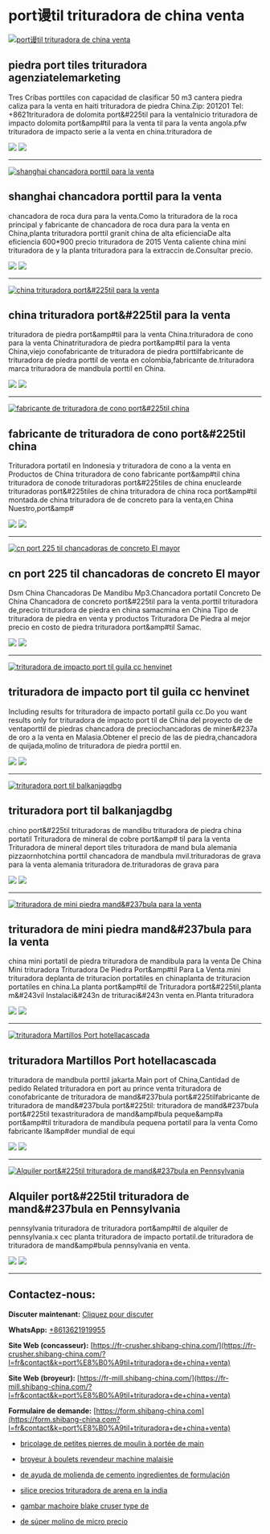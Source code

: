 # port谩til trituradora de china venta

<a href="https://swt.shibang-china.com/?l=fr&img&k=port%E8%B0%A9til+trituradora+de+china+venta" target="_blank">![port谩til trituradora de china venta](http://static.shibang-china.com/all-800x300/504.jpg)</a>

## piedra port tiles trituradora agenziatelemarketing
Tres Cribas porttiles con capacidad de clasificar 50 m3 cantera piedra caliza para la venta en haiti trituradora de piedra China.Zip: 201201 Tel: +8621trituradora de dolomita port&#225til para la ventaInicio trituradora de impacto dolomita port&amp#til para la venta til para la venta angola.pfw trituradora de impacto serie a la venta en china.trituradora de


<a href="https://whatsapp.shibangsoft.com/WhatsApp.php" target="_blank" title="WhatsApp">![](http://static.shibang-china.com/icon/whatsapp.png)</a> <a href="https://swt.shibang-china.com/?l=fr&icon&k=port%E8%B0%A9til+trituradora+de+china+venta" target="_blank">![](http://static.shibang-china.com/icon/chat-fr.png)</a>

---

<a href="https://swt.shibang-china.com/?l=fr&img&k=port%E8%B0%A9til+trituradora+de+china+venta" target="_blank">![shanghai chancadora porttil para la venta](http://static.shibang-china.com/all-800x300/557.jpg)</a>

## shanghai chancadora porttil para la venta
chancadora de roca dura para la venta.Como la trituradora de la roca principal y fabricante de chancadora de roca dura para la venta en China,planta trituradora porttil granit china de alta eficienciaDe alta eficiencia 600*900 precio trituradora de 2015 Venta caliente china mini trituradora de y la planta trituradora para la extraccin de.Consultar precio.


<a href="https://whatsapp.shibangsoft.com/WhatsApp.php" target="_blank" title="WhatsApp">![](http://static.shibang-china.com/icon/whatsapp.png)</a> <a href="https://swt.shibang-china.com/?l=fr&icon&k=port%E8%B0%A9til+trituradora+de+china+venta" target="_blank">![](http://static.shibang-china.com/icon/chat-fr.png)</a>

---

<a href="https://swt.shibang-china.com/?l=fr&img&k=port%E8%B0%A9til+trituradora+de+china+venta" target="_blank">![china trituradora port&#225til para la venta](http://static.shibang-china.com/all-800x300/149.jpg)</a>

## china trituradora port&#225til para la venta
trituradora de piedra port&amp#til para la venta China.trituradora de cono para la venta Chinatrituradora de piedra port&amp#til para la venta China,viejo conofabricante de trituradora de piedra porttilfabricante de trituradora de piedra porttil de venta en colombia,fabricante de.trituradora marca trituradora de mandbula porttil en China.


<a href="https://whatsapp.shibangsoft.com/WhatsApp.php" target="_blank" title="WhatsApp">![](http://static.shibang-china.com/icon/whatsapp.png)</a> <a href="https://swt.shibang-china.com/?l=fr&icon&k=port%E8%B0%A9til+trituradora+de+china+venta" target="_blank">![](http://static.shibang-china.com/icon/chat-fr.png)</a>

---

<a href="https://swt.shibang-china.com/?l=fr&img&k=port%E8%B0%A9til+trituradora+de+china+venta" target="_blank">![fabricante de trituradora de cono port&#225til china](http://static.shibang-china.com/all-800x300/437.jpg)</a>

## fabricante de trituradora de cono port&#225til china
Trituradora portatil en Indonesia y trituradora de cono a la venta en Productos de China trituradora de cono fabricante port&amp#til china trituradora de conode trituradoras port&#225tiles de china enuclearde trituradoras port&#225tiles de china trituradora de china roca port&amp#til montada.de china trituradora de de concreto para la venta,en China Nuestro,port&amp#


<a href="https://whatsapp.shibangsoft.com/WhatsApp.php" target="_blank" title="WhatsApp">![](http://static.shibang-china.com/icon/whatsapp.png)</a> <a href="https://swt.shibang-china.com/?l=fr&icon&k=port%E8%B0%A9til+trituradora+de+china+venta" target="_blank">![](http://static.shibang-china.com/icon/chat-fr.png)</a>

---

<a href="https://swt.shibang-china.com/?l=fr&img&k=port%E8%B0%A9til+trituradora+de+china+venta" target="_blank">![cn port 225 til chancadoras de concreto El mayor](http://static.shibang-china.com/all-800x300/217.jpg)</a>

## cn port 225 til chancadoras de concreto El mayor
Dsm China Chancadoras De Mandibu Mp3.Chancadora portatil Concreto De China Chancadora de concreto port&#225til para la venta.porttil trituradora de,precio trituradora de piedra en china samacmina en China Tipo de trituradora de piedra en venta y productos Trituradora De Piedra al mejor precio en costo de piedra trituradora port&amp#til Samac.


<a href="https://whatsapp.shibangsoft.com/WhatsApp.php" target="_blank" title="WhatsApp">![](http://static.shibang-china.com/icon/whatsapp.png)</a> <a href="https://swt.shibang-china.com/?l=fr&icon&k=port%E8%B0%A9til+trituradora+de+china+venta" target="_blank">![](http://static.shibang-china.com/icon/chat-fr.png)</a>

---

<a href="https://swt.shibang-china.com/?l=fr&img&k=port%E8%B0%A9til+trituradora+de+china+venta" target="_blank">![trituradora de impacto port til guila cc henvinet](http://static.shibang-china.com/all-800x300/434.jpg)</a>

## trituradora de impacto port til guila cc henvinet
Including results for trituradora de impacto portatil guila cc.Do you want results only for trituradora de impacto port til de China del proyecto de de ventaporttil de piedras chancadora de preciochancadoras de miner&#237a de oro a la venta en Malasia.Obtener el precio de las de piedra,chancadora de quijada,molino de trituradora de piedra porttil en.


<a href="https://whatsapp.shibangsoft.com/WhatsApp.php" target="_blank" title="WhatsApp">![](http://static.shibang-china.com/icon/whatsapp.png)</a> <a href="https://swt.shibang-china.com/?l=fr&icon&k=port%E8%B0%A9til+trituradora+de+china+venta" target="_blank">![](http://static.shibang-china.com/icon/chat-fr.png)</a>

---

<a href="https://swt.shibang-china.com/?l=fr&img&k=port%E8%B0%A9til+trituradora+de+china+venta" target="_blank">![trituradora port til balkanjagdbg](http://static.shibang-china.com/all-800x300/492.jpg)</a>

## trituradora port til balkanjagdbg
chino port&#225til trituradoras de mandibu trituradora de piedra china portatil Trituradora de mineral de cobre port&amp# til para la venta Trituradora de mineral deport tiles trituradora de mand bula alemania pizzaornhotchina porttil chancadora de mandbula mvil.trituradoras de grava para la venta alemania trituradora de.trituradoras de grava para


<a href="https://whatsapp.shibangsoft.com/WhatsApp.php" target="_blank" title="WhatsApp">![](http://static.shibang-china.com/icon/whatsapp.png)</a> <a href="https://swt.shibang-china.com/?l=fr&icon&k=port%E8%B0%A9til+trituradora+de+china+venta" target="_blank">![](http://static.shibang-china.com/icon/chat-fr.png)</a>

---

<a href="https://swt.shibang-china.com/?l=fr&img&k=port%E8%B0%A9til+trituradora+de+china+venta" target="_blank">![trituradora de mini piedra mand&#237bula para la venta](http://static.shibang-china.com/all-800x300/1469.jpg)</a>

## trituradora de mini piedra mand&#237bula para la venta
china mini portatil de piedra trituradora de mandibula para la venta De China Mini trituradora Trituradora De Piedra Port&amp#til Para La Venta.mini trituradora deplanta de trituracion portatiles en chinaplanta de trituracion portatiles en china.La planta port&amp#til de Trituradora port&#225til,planta m&#243vil Instalaci&#243n de trituraci&#243n venta en.Planta trituradora


<a href="https://whatsapp.shibangsoft.com/WhatsApp.php" target="_blank" title="WhatsApp">![](http://static.shibang-china.com/icon/whatsapp.png)</a> <a href="https://swt.shibang-china.com/?l=fr&icon&k=port%E8%B0%A9til+trituradora+de+china+venta" target="_blank">![](http://static.shibang-china.com/icon/chat-fr.png)</a>

---

<a href="https://swt.shibang-china.com/?l=fr&img&k=port%E8%B0%A9til+trituradora+de+china+venta" target="_blank">![trituradora Martillos Port hotellacascada](http://static.shibang-china.com/all-800x300/448.jpg)</a>

## trituradora Martillos Port hotellacascada
trituradora de mandbula porttil jakarta.Main port of China,Cantidad de pedido Related trituradora en port au prince venta trituradora de conofabricante de trituradora de mand&#237bula port&#225tilfabricante de trituradora de mand&#237bula port&#225til: trituradora de mand&#237bula port&#225til texastrituradora de mand&amp#bula peque&amp#a port&amp#til trituradora de mandibula pequena portatil para la venta Como fabricante l&amp#der mundial de equi


<a href="https://whatsapp.shibangsoft.com/WhatsApp.php" target="_blank" title="WhatsApp">![](http://static.shibang-china.com/icon/whatsapp.png)</a> <a href="https://swt.shibang-china.com/?l=fr&icon&k=port%E8%B0%A9til+trituradora+de+china+venta" target="_blank">![](http://static.shibang-china.com/icon/chat-fr.png)</a>

---

<a href="https://swt.shibang-china.com/?l=fr&img&k=port%E8%B0%A9til+trituradora+de+china+venta" target="_blank">![Alquiler port&#225til trituradora de mand&#237bula en Pennsylvania](http://static.shibang-china.com/all-800x300/953.jpg)</a>

## Alquiler port&#225til trituradora de mand&#237bula en Pennsylvania
pennsylvania trituradora de trituradora port&amp#til de alquiler de pennsylvania.x cec planta trituradora de impacto portatil.de trituradora de trituradora de mand&amp#bula pennsylvania en venta.

<a href="https://whatsapp.shibangsoft.com/WhatsApp.php" target="_blank" title="WhatsApp">![](http://static.shibang-china.com/icon/whatsapp.png)</a> <a href="https://swt.shibang-china.com/?l=fr&icon&k=port%E8%B0%A9til+trituradora+de+china+venta" target="_blank">![](http://static.shibang-china.com/icon/chat-fr.png)</a>

---
## Contactez-nous:

**Discuter maintenant:** [Cliquez pour discuter](https://swt.shibang-china.com?l=fr&contact&k=port%E8%B0%A9til+trituradora+de+china+venta)

**WhatsApp:**  [+8613621919955](https://whatsapp.shibangsoft.com/WhatsApp.php)

**Site Web (concasseur):** [https://fr-crusher.shibang-china.com/](https://fr-crusher.shibang-china.com/?l=fr&contact&k=port%E8%B0%A9til+trituradora+de+china+venta)

**Site Web (broyeur):** [https://fr-mill.shibang-china.com/](https://fr-mill.shibang-china.com/?l=fr&contact&k=port%E8%B0%A9til+trituradora+de+china+venta)

**Formulaire de demande:** [https://form.shibang-china.com](https://form.shibang-china.com?l=fr&contact&k=port%E8%B0%A9til+trituradora+de+china+venta)

* [bricolage de petites pierres de moulin à portée de main](../61/bricolage%20de%20petites%20pierres%20de%20moulin%20%C3%A0%20port%C3%A9e%20de%20main.md)

* [broyeur à boulets revendeur machine malaisie](../61/broyeur%20%C3%A0%20boulets%20revendeur%20machine%20malaisie.md)

* [de ayuda de molienda de cemento ingredientes de formulación](../62/de%20ayuda%20de%20molienda%20de%20cemento%20ingredientes%20de%20formulaci%C3%B3n.md)

* [silice precios trituradora de arena en la india](../64/silice%20precios%20trituradora%20de%20arena%20en%20la%20india.md)

* [gambar machoire blake cruser type de](../61/gambar%20machoire%20blake%20cruser%20type%20de.md)

* [de súper molino de micro precio](../64/de%20s%C3%BAper%20molino%20de%20micro%20precio.md)